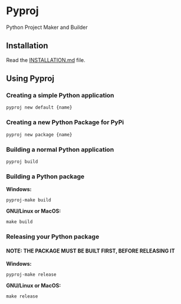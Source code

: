 # Pyproj

Python Project Maker and Builder

## Installation

Read the [INSTALLATION.md](https://github.com/BLUEAMETHYST-Studios/pyproj/blob/main/INSTALLATION.md) file.

## Using Pyproj

### Creating a simple Python application

```
pyproj new default {name}
```

### Creating a new Python Package for PyPi

```
pyproj new package {name}
```

### Building a normal Python application

```
pyproj build
```

### Building a Python package

**Windows:**

```
pyproj-make build
```

**GNU/Linux or MacOS:**

```
make build
```

### Releasing your Python package

#### **NOTE: THE PACKAGE MUST BE BUILT FIRST, BEFORE RELEASING IT**

**Windows:**

```
pyproj-make release
```

**GNU/Linux or MacOS:**

```
make release
```